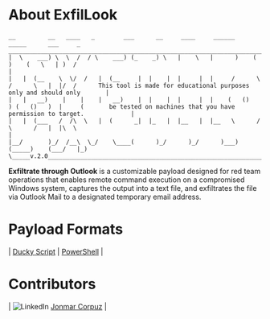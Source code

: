 # About ExfilLook

```Text
__         __   ____   _        ___      __     ____     ______      _____      ___     _    ___________________________________________________________________________
|  \    ___) \  \  /  / \    ___) (_    _) \   |    \   |      )    (     )    (   \   | )  /                                                                           |
|   |  (__    \  \/  /   |  (__     |  |    |  |     |  |     /      \   /      \   |  |/  /      This tool is made for educational purposes only and should only       |
|   |   __)    |    |    |   __)    |  |    |  |     |  |    (   ()   ) (   ()   )  |     (       be tested on machines that you have permission to target.             |
|   |  (___   /  /\  \   |  (      _|  |_   |  |__   |  |__   \      /   \      /   |  |\  \                                                                            |
|__/       )_/  /__\  \_/    \____(      )_/      )_/      )___)    (_____)    (___/   |_)  \_____v.2.0_________________________________________________________________|
```

**Exfiltrate through Outlook** is a customizable payload designed for red team operations that enables remote command execution on a compromised Windows system, captures the output into a text file, and exfiltrates the file via Outlook Mail to a designated temporary email address.

# Payload Formats

| [Ducky Script](https://github.com/JonmarCorpuz/ExfilLook/blob/main/ExfilLook.txt) | [PowerShell](https://github.com/JonmarCorpuz/ExfilLook/blob/main/ExfilLook.ps1) |

# Contributors 

| ![LinkedIn](https://img.shields.io/badge/LinkedIn-%230077B5.svg?logo=linkedin&logoColor=white) [Jonmar Corpuz](www.linkedin.com/in/jonmarcorpuz) |
